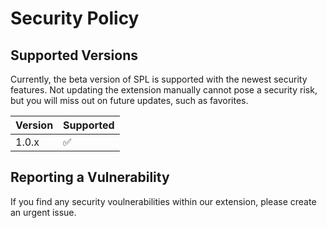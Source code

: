 # Security Policy

## Supported Versions

Currently, the beta version of SPL is supported with the newest security features. Not updating the extension manually cannot pose a security risk, but you will miss out on future updates, such as favorites.

| Version | Supported          |
| ------- | ------------------ |
| 1.0.x  | :white_check_mark: |

## Reporting a Vulnerability

If you find any security voulnerabilities within our extension, please create an urgent issue.
